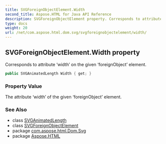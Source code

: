 ```yaml
---
title: SVGForeignObjectElement.Width
second_title: Aspose.HTML for Java API Reference
description: SVGForeignObjectElement property. Corresponds to attribute width on the given foreignObject element
type: docs
weight: 20
url: /net/com.aspose.html.dom.svg/svgforeignobjectelement/width/
---
```

## SVGForeignObjectElement.Width property

Corresponds to attribute ‘width’ on the given ‘foreignObject’ element.

```java
public SVGAnimatedLength Width { get; }
```

### Property Value

The attribute ‘width’ of the given ‘foreignObject’ element.

### See Also

* class [SVGAnimatedLength](../../../com.aspose.html.dom.svg.datatypes/svganimatedlength/)
* class [SVGForeignObjectElement](../)
* package [com.aspose.html.Dom.Svg](../../svgforeignobjectelement/)
* package [Aspose.HTML](../../../)
